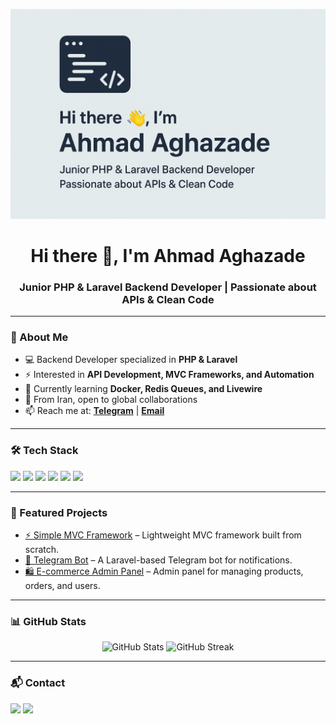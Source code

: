 <!-- Banner -->
<p align="center">
  <img src="https://raw.githubusercontent.com/ahmadaghazade/ahmadaghazade/main/banner.png" alt="Ahmad Aghazade | Backend Developer" />
</p>

<h1 align="center">Hi there 👋, I'm Ahmad Aghazade</h1>
<h3 align="center">Junior PHP & Laravel Backend Developer | Passionate about APIs & Clean Code</h3>

---

### 🚀 About Me
- 💻 Backend Developer specialized in **PHP & Laravel**
- ⚡ Interested in **API Development, MVC Frameworks, and Automation**
- 🌱 Currently learning **Docker, Redis Queues, and Livewire**
- 📍 From Iran, open to global collaborations
- 📫 Reach me at: **[Telegram](https://t.me/noway_dude)** | **[Email](mailto:ahmadaghazade18@gmail.com)**

---

### 🛠 Tech Stack
<p align="left">
  <img src="https://img.shields.io/badge/PHP-777BB4?style=for-the-badge&logo=php&logoColor=white"/>
  <img src="https://img.shields.io/badge/Laravel-FF2D20?style=for-the-badge&logo=laravel&logoColor=white"/>
  <img src="https://img.shields.io/badge/MySQL-005C84?style=for-the-badge&logo=mysql&logoColor=white"/>
  <img src="https://img.shields.io/badge/Redis-DC382D?style=for-the-badge&logo=redis&logoColor=white"/>
  <img src="https://img.shields.io/badge/Docker-2496ED?style=for-the-badge&logo=docker&logoColor=white"/>
  <img src="https://img.shields.io/badge/TailwindCSS-06B6D4?style=for-the-badge&logo=tailwindcss&logoColor=white"/>
</p>

---

### 📌 Featured Projects
- [⚡ Simple MVC Framework](https://github.com/ahmadaghazade/simple-mvc-framework) – Lightweight MVC framework built from scratch.
- [🤖 Telegram Bot](https://github.com/ahmadaghazade/telegram-bot) – A Laravel-based Telegram bot for notifications.
- [🛍 E-commerce Admin Panel](https://github.com/ahmadaghazade/ecommerce-admin) – Admin panel for managing products, orders, and users.

---

### 📊 GitHub Stats
<p align="center">
  <img src="https://github-readme-stats.vercel.app/api?username=ahmadaghazade&show_icons=true&theme=radical" alt="GitHub Stats" />
  <img src="https://github-readme-streak-stats.herokuapp.com/?user=ahmadaghazade&theme=radical" alt="GitHub Streak" />
</p>

---

### 📬 Contact
<p>
  <a href="https://t.me/noway_dude"><img src="https://img.shields.io/badge/Telegram-2CA5E0?style=for-the-badge&logo=telegram&logoColor=white"/></a>
  <a href="mailto:ahmadaghazade18@gmail.com"><img src="https://img.shields.io/badge/Email-D14836?style=for-the-badge&logo=gmail&logoColor=white"/></a>
</p>
